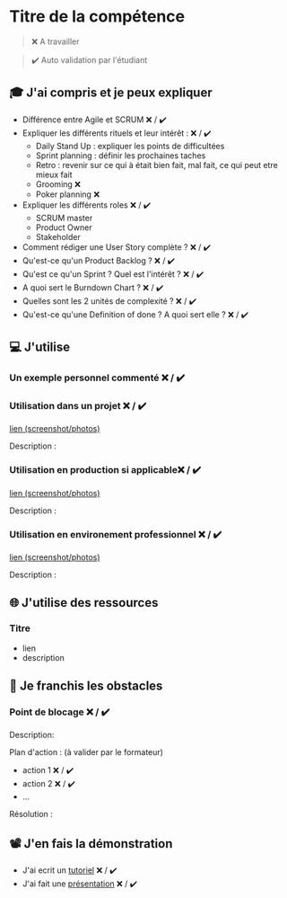 # Titre de la compétence

> ❌ A travailler

> ✔️ Auto validation par l'étudiant

## 🎓 J'ai compris et je peux expliquer

- Différence entre Agile et SCRUM ❌ / ✔️
- Expliquer les différents rituels et leur intérêt : ❌ / ✔️
  - Daily Stand Up : expliquer les points de difficultées
  - Sprint planning : définir les prochaines taches
  - Retro : revenir sur ce qui à était bien fait, mal fait, ce qui peut etre mieux fait
  - Grooming ❌
  - Poker planning ❌
- Expliquer les différents roles ❌ / ✔️
  - SCRUM master
  - Product Owner
  - Stakeholder
- Comment rédiger une User Story complète ? ❌ / ✔️
- Qu'est-ce qu'un Product Backlog ? ❌ / ✔️
- Qu'est ce qu'un Sprint ? Quel est l'intérêt ? ❌ / ✔️
- A quoi sert le Burndown Chart ? ❌ / ✔️
- Quelles sont les 2 unités de complexité ? ❌ / ✔️
- Qu'est-ce qu'une Definition of done ? A quoi sert elle ? ❌ / ✔️

## 💻 J'utilise

### Un exemple personnel commenté ❌ / ✔️

### Utilisation dans un projet ❌ / ✔️

[lien (screenshot/photos)](...)

Description :

### Utilisation en production si applicable❌ / ✔️

[lien (screenshot/photos)](...)

Description :

### Utilisation en environement professionnel ❌ / ✔️

[lien (screenshot/photos)](...)

Description :

## 🌐 J'utilise des ressources

### Titre

- lien
- description

## 🚧 Je franchis les obstacles

### Point de blocage ❌ / ✔️

Description:

Plan d'action : (à valider par le formateur)

- action 1 ❌ / ✔️
- action 2 ❌ / ✔️
- ...

Résolution :

## 📽️ J'en fais la démonstration

- J'ai ecrit un [tutoriel](...) ❌ / ✔️
- J'ai fait une [présentation](...) ❌ / ✔️
